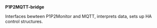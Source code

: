 **P1P2MQTT-bridge**

Interfaces bewteen P1P2Monitor and MQTT, interprets data, sets up HA control structures.
